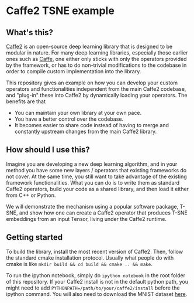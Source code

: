 # Caffe2 TSNE example

## What's this?

[Caffe2](https://github.com/caffe2/caffe2) is an open-source deep learning library that is designed to be modular in nature. For many deep learning libraries, especially those earlier ones such as [Caffe](https://github.com/BVLC/caffe), one either only sticks with only the operators provided by the framework, or has to do non-trivial modifications to the codebase in order to compile custom implementation into the library.

This repository gives an example on how you can develop your custom operators and functionalities independent from the main Caffe2 codebase, and "plug-in" these into Caffe2 by dynamically loading your operators. The benefits are that

- You can maintain your own library at your own pace.
- You have a better control over the codebase.
- It becomes easier to share code instead of having to merge and constantly upstream changes from the main Caffe2 library.

## How should I use this?

Imagine you are developing a new deep learning algorithm, and in your method you have some new layers / operators that existing frameworks do not cover. At the same time, you still want to take advantage of the existing framework functionalities. What you can do is to write them as standard Caffe2 operators, build your code as a shared library, and then load it either from C++ or Python.

We will demonstrate the mechanism using a popular software package, T-SNE, and show how one can create a Caffe2 operator that produces T-SNE embeddings from an input Tensor, living under the Caffe2 runtime.

## Getting started

To build the library, install the most recent version of Caffe2. Then, follow the standard cmake installation protocol. Usually what people do with cmake is like `mkdir build && cd build && cmake .. && make`.

To run the ipython notebook, simply do `ipython notebook` in the root folder of this repository. If your Caffe2 install is not in the default python path, you might need to add `PYTHONPATH=/path/to/your/caffe2/install` before the ipython command. You will also need to download the MNIST dataset [here](http://yann.lecun.com/exdb/mnist/).

